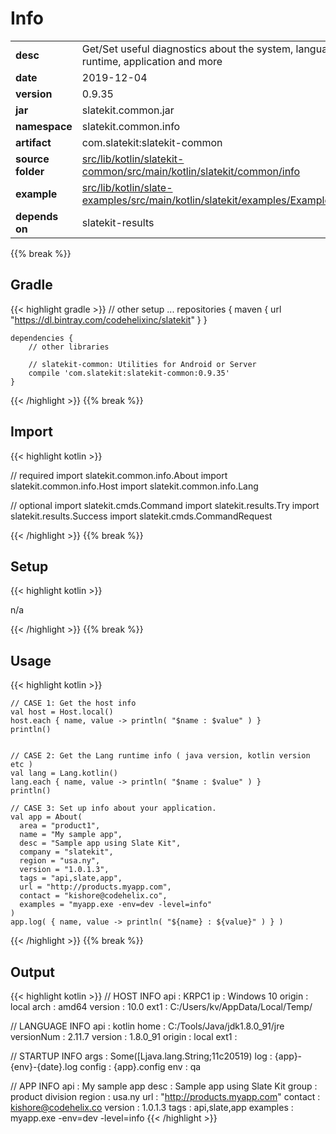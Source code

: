 
# Info

<table class="table table-striped table-bordered">
  <tbody>
    <tr>
      <td><strong>desc</strong></td>
      <td>Get/Set useful diagnostics about the system, language runtime, application and more</td>
    </tr>
    <tr>
      <td><strong>date</strong></td>
      <td>2019-12-04</td>
    </tr>
    <tr>
      <td><strong>version</strong></td>
      <td>0.9.35</td>
    </tr>
    <tr>
      <td><strong>jar</strong></td>
      <td>slatekit.common.jar</td>
    </tr>
    <tr>
      <td><strong>namespace</strong></td>
      <td>slatekit.common.info</td>
    </tr>
    <tr>
      <td><strong>artifact</strong></td>
      <td>com.slatekit:slatekit-common</td>
    </tr>
    <tr>
      <td><strong>source folder</strong></td>
      <td><a href="https://github.com/slatekit/slatekit/tree/master/src/lib/kotlin/slatekit-common/src/main/kotlin/slatekit/common/info" class="url-ch">src/lib/kotlin/slatekit-common/src/main/kotlin/slatekit/common/info</a></td>
    </tr>
    <tr>
      <td><strong>example</strong></td>
      <td><a href="https://github.com/slatekit/slatekit/tree/master/src/lib/kotlin/slatekit-examples/src/main/kotlin/slatekit/examples/Example_Info.kt" class="url-ch">src/lib/kotlin/slate-examples/src/main/kotlin/slatekit/examples/Example_Info.kt</a></td>
    </tr>
    <tr>
      <td><strong>depends on</strong></td>
      <td> slatekit-results</td>
    </tr>
  </tbody>
</table>
{{% break %}}

## Gradle
{{< highlight gradle >}}
    // other setup ...
    repositories {
        maven { url  "https://dl.bintray.com/codehelixinc/slatekit" }
    }

    dependencies {
        // other libraries

        // slatekit-common: Utilities for Android or Server
        compile 'com.slatekit:slatekit-common:0.9.35'
    }

{{< /highlight >}}
{{% break %}}

## Import
{{< highlight kotlin >}}


// required 
import slatekit.common.info.About
import slatekit.common.info.Host
import slatekit.common.info.Lang


// optional 
import slatekit.cmds.Command
import slatekit.results.Try
import slatekit.results.Success
import slatekit.cmds.CommandRequest




{{< /highlight >}}
{{% break %}}

## Setup
{{< highlight kotlin >}}


n/a


{{< /highlight >}}
{{% break %}}

## Usage
{{< highlight kotlin >}}


    // CASE 1: Get the host info
    val host = Host.local()
    host.each { name, value -> println( "$name : $value" ) }
    println()


    // CASE 2: Get the Lang runtime info ( java version, kotlin version etc )
    val lang = Lang.kotlin()
    lang.each { name, value -> println( "$name : $value" ) }
    println()

    // CASE 3: Set up info about your application.
    val app = About(
      area = "product1",
      name = "My sample app",
      desc = "Sample app using Slate Kit",
      company = "slatekit",
      region = "usa.ny",
      version = "1.0.1.3",
      tags = "api,slate,app",
      url = "http://products.myapp.com",
      contact = "kishore@codehelix.co",
      examples = "myapp.exe -env=dev -level=info"
    )
    app.log( { name, value -> println( "${name} : ${value}" ) } )
    

{{< /highlight >}}
{{% break %}}


## Output

{{< highlight kotlin >}}
  // HOST INFO
  api : KRPC1
  ip : Windows 10
  origin : local
  arch : amd64
  version : 10.0
  ext1 : C:/Users/kv/AppData/Local/Temp/

  // LANGUAGE INFO
  api : kotlin
  home : C:/Tools/Java/jdk1.8.0_91/jre
  versionNum : 2.11.7
  version : 1.8.0_91
  origin : local
  ext1 :

  // STARTUP INFO
  args : Some([Ljava.lang.String;11c20519)
  log : {app}-{env}-{date}.log
  config : {app}.config
  env : qa

  // APP INFO
  api     : My sample app
  desc     : Sample app using Slate Kit
  group    : product division
  region   : usa.ny
  url      : "http://products.myapp.com"
  contact  : kishore@codehelix.co
  version  : 1.0.1.3
  tags     : api,slate,app
  examples : myapp.exe -env=dev -level=info
{{< /highlight >}}
  